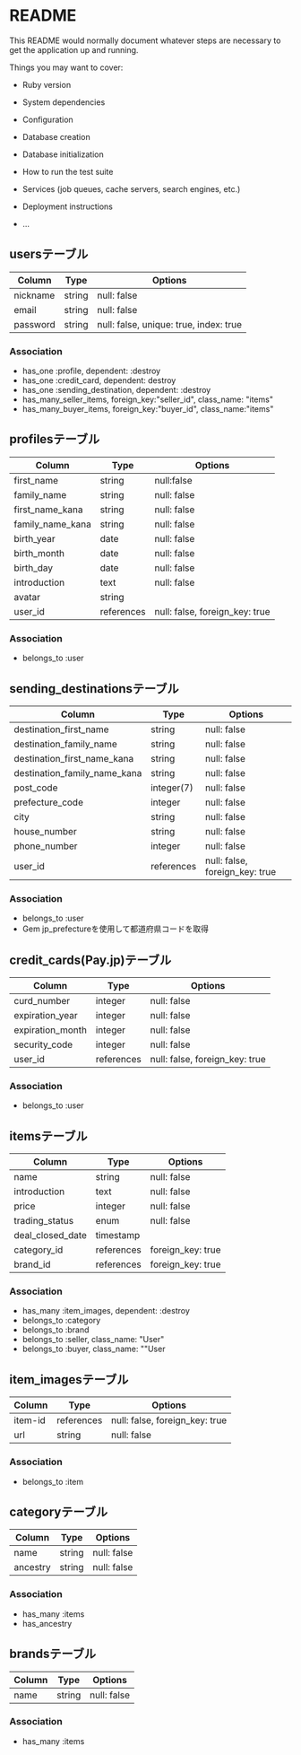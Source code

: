 # README

This README would normally document whatever steps are necessary to get the
application up and running.

Things you may want to cover:

* Ruby version

* System dependencies

* Configuration

* Database creation

* Database initialization

* How to run the test suite

* Services (job queues, cache servers, search engines, etc.)

* Deployment instructions

* ...

## usersテーブル
|Column|Type|Options|
|------|----|-------|
|nickname|string|null: false|
|email|string|null: false|
|password|string|null: false, unique: true, index: true|
### Association
- has_one :profile, dependent: :destroy
- has_one :credit_card, dependent: destroy
- has_one :sending_destination,  dependent: :destroy
- has_many_seller_items, foreign_key:"seller_id", class_name: "items"
- has_many_buyer_items, foreign_key:"buyer_id", class_name:"items"

## profilesテーブル
|Column|Type|Options|
|------|----|-------|
|first_name|string|null:false|
|family_name|string|null: false|
|first_name_kana|string|null: false|
|family_name_kana|string|null: false|
|birth_year|date|null: false|
|birth_month|date|null: false|
|birth_day|date|null: false|
|introduction|text|null: false|
|avatar|string|
|user_id|references|null: false, foreign_key: true|
### Association
- belongs_to :user

## sending_destinationsテーブル
|Column|Type|Options|
|------|----|-------|
|destination_first_name|string|null: false|
|destination_family_name|string|null: false|
|destination_first_name_kana|string|null: false|
|destination_family_name_kana|string|null: false|
|post_code|integer(7)|null: false|
|prefecture_code|integer|null: false|
|city|string|null: false|
|house_number|string|null: false|
|phone_number|integer|null: false|
|user_id|references|null: false, foreign_key: true|
### Association
- belongs_to :user
- Gem jp_prefectureを使用して都道府県コードを取得

## credit_cards(Pay.jp)テーブル
|Column|Type|Options|
|------|----|-------|
|curd_number|integer|null: false|
|expiration_year|integer|null: false|
|expiration_month|integer|null: false|
|security_code|integer|null: false|
|user_id|references|null: false, foreign_key: true|
### Association
- belongs_to :user

## itemsテーブル
|Column|Type|Options|
|------|----|-------|
|name|string|null: false|
|introduction|text|null: false|
|price|integer|null: false|
|trading_status|enum|null: false|
|deal_closed_date|timestamp|
|category_id|references|foreign_key: true|
|brand_id|references|foreign_key: true|
### Association
- has_many :item_images, dependent: :destroy
- belongs_to :category
- belongs_to :brand
- belongs_to :seller, class_name: "User"
- belongs_to :buyer, class_name: ""User

## item_imagesテーブル
|Column|Type|Options|
|------|----|-------|
|item-id|references|null: false, foreign_key: true|
|url|string|null: false|
### Association
- belongs_to :item

## categoryテーブル
|Column|Type|Options|
|------|----|-------|
|name|string|null: false|
|ancestry|string|null: false|
### Association
- has_many :items
- has_ancestry

## brandsテーブル
|Column|Type|Options|
|------|----|-------|
|name|string|null: false|
### Association
- has_many :items